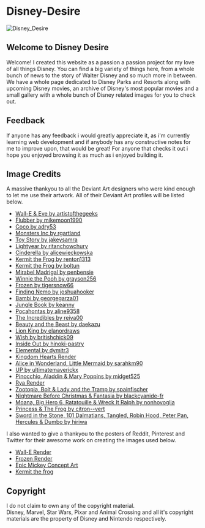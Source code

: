 # Disney-Desire

 ![Disney_Desire](https://github.com/user-attachments/assets/45c2865d-73eb-4b41-841c-ad7fa0010766)

## Welcome to Disney Desire

Welcome! I created this website as a passion a passion project for my love of all things Disney. You can find a big variety of things here, from a whole bunch of news to the story of Walter Disney and so much more in between. We have a whole page dedicated to Disney Parks and Resorts along with upcoming Disney movies, an archive of Disney's most popular movies and a small gallery with a whole bunch of Disney related images for you to check out.

## Feedback

If anyone has any feedback i would greatly appreciate it, as i'm currently learning web development and if anybody has any constructive notes for me to improve upon, that would be great! For anyone that checks it out i hope you enjoyed browsing it as much as i enjoyed building it.

## Image Credits

A massive thankyou to all the Deviant Art designers who were kind enough to let me use their artwork. All of their Deviant Art profiles will be listed below.

- [Wall-E & Eve by artistofthegeeks](https://www.deviantart.com/artistofthegeeks)
- [Flubber by mikemoon1990](https://www.deviantart.com/mikemoon1990)
- [Coco by adry53](https://www.deviantart.com/adry53)
- [Monsters Inc by rgartland](https://www.deviantart.com/rgartland)
- [Toy Story by jakeysamra](https://www.deviantart.com/jakeysamra)
- [Lightyear by ritanchowchury](https://www.deviantart.com/ritanchowchury)
- [Cinderella by alicewieckowska](https://www.deviantart.com/alicewieckowska)
- [Kermit the Frog by renton1313](https://www.deviantart.com/renton1313)
- [Kermit the Frog by boltun](https://www.deviantart.com/boltun)
- [Mirabel Madrigal by penbensie](https://www.deviantart.com/penbensie)
- [Winnie the Pooh by grayson256](https://www.deviantart.com/grayson256)
- [Frozen by tigersnow66](https://www.deviantart.com/tigersnow66)
- [Finding Nemo by joshuahooker](https://www.deviantart.com/joshuahooker)
- [Bambi by georgegarza01](https://www.deviantart.com/georgegarza01)
- [Jungle Book by keanny](https://www.deviantart.com/keanny)
- [Pocahontas by aline9358](https://www.deviantart.com/aline9358)
- [The Incredibles by reiva00](https://www.deviantart.com/reiva00)
- [Beauty and the Beast by daekazu](https://www.deviantart.com/daekazu)
- [Lion King by elanordraws](https://www.deviantart.com/elanordraws)
- [Wish by britishchick09](https://www.deviantart.com/britishchick09)
- [Inside Out by hinoki-pastry](https://www.deviantart.com/hinoki-pastry)
- [Elemental by dymitr3](https://www.deviantart.com/dymitr3)
- [Kingdom Hearts Render](https://www.deviantart.com/georgepg)
- [Alice in Wonderland, Little Mermaid by sarahkm90](https://www.deviantart.com/sarahkm90)
- [UP by ultimatemaverickx](https://www.deviantart.com/ultimatemaverickx)
- [Pinocchio, Aladdin & Mary Poppins by midget525](https://www.deviantart.com/midget525)
- [Rya Render](https://www.deviantart.com/kahlanamnelle)
- [Zootopia, Bolt & Lady and the Tramp by spainfischer](https://www.deviantart.com/spainfischer)
- [Nightmare Before Christmas & Fantasia by blackcyanide-fr](https://www.deviantart.com/blackcyanide-fr)
- [Moana, Big Hero 6, Ratatouille & Wreck It Ralph by nonhovoglia](https://www.deviantart.com/nonhovoglia)
- [Princess & The Frog by citron--vert](https://www.deviantart.com/citron--vert)
- [Sword in the Stone, 101 Dalmatians, Tangled, Robin Hood, Peter Pan, Hercules & Dumbo by hiriwa](https://www.deviantart.com/hiriwa)

I also wanted to give a thankyou to the posters of Reddit, Pinterest and Twitter for their awesome work on creating the images used below.

- [Wall-E Render](https://www.reddit.com/r/wallpaper/)
- [Frozen Render](https://www.reddit.com/r/Frozen/)
- [Epic Mickey Concept Art](https://twitter.com/GenLosstwt)
- [Kermit the frog](https://www.pinterest.co.uk/hashithestar/)

## Copyright

I do not claim to own any of the copyright material. <br>
Disney, Marvel, Star Wars, Pixar and Animal Crossing and all it's copyright materials are the property of Disney and Nintendo respectively.
